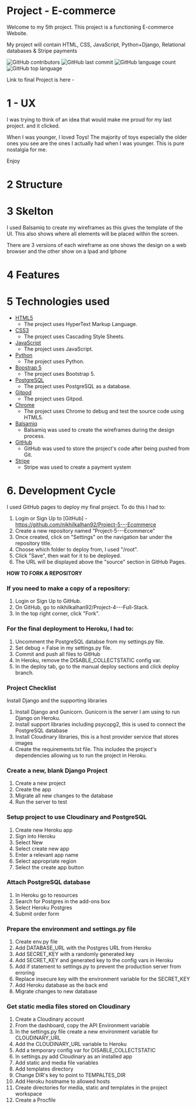 # Project  - E-commerce  

Welcome to my 5th project. This project is a functioning E-commerce Website.

My project will contain HTML, CSS, JavaScript, Python+Django, Relational databases & 
Stripe payments

![GitHub contributors](https://img.shields.io/github/contributors/nikhilkalhan92/Project-5---Ecommerce)
![GitHub last commit](https://img.shields.io/github/last-commit/nikhilkalhan92/Project-5---Ecommerce)
![GitHub language count](https://img.shields.io/github/languages/count/nikhilkalhan92/Project-5---Ecommerce)
![GitHub top language](https://img.shields.io/github/languages/top/nikhilkalhan92/Project-5---Ecommerce)


Link to final Project is here -


# 1 - UX

I was trying to think of an idea that would make me proud for my last project. and it clicked.

When I was younger, I loved Toys! The majority of toys especially the older ones you see are the ones I actually had when I was younger. This is pure nostalgia for me.

Enjoy

# 2 Structure






# 3 Skelton

I used Balsamiq to create my wireframes as this gives the template of the UI. This also shows where all elements will be placed within the screen.

There are 3 versions of each wireframe as one shows the design on a web browser and the other show on a Ipad and Iphone



# 4 Features


# 5 Technologies used

-   [HTML5](https://en.wikipedia.org/wiki/HTML)
    -   The project uses HyperText Markup Language.
-   [CSS3](https://en.wikipedia.org/wiki/CSS)
    -   The project uses Cascading Style Sheets.
-   [JavaScript](https://en.wikipedia.org/wiki/JavaScript)
    -   The project uses JavaScript.
-   [Python](https://en.wikipedia.org/wiki/Python_(programming_language))
    -   The project uses Python.
-   [Boostrap 5](https://getbootstrap.com/docs/5.0/getting-started/introduction/)
    -   The project uses Bootstrap 5.
-   [PostgreSQL](https://www.postgresql.org/)
    -   The project uses PostgreSQL as a database.
-   [Gitpod](https://www.gitpod.io/)
    -   The project uses Gitpod.
-   [Chrome](https://www.google.com/intl/en_uk/chrome/)
    -   The project uses Chrome to debug and test the source code using HTML5.
-   [Balsamiq](https://balsamiq.com/)
    -   Balsamiq was used to create the wireframes during the design process.
-   [GitHub](https://github.com/)
    -   GitHub was used to store the project's code after being pushed from Git.
-   [Stripe](https://stripe.com/gb)
    - Stripe was used to create a payment system



# 6. Development Cycle

I used GitHub pages to deploy my final project. To do this I had to:
1. Login or Sign Up to [GitHub] - https://github.com/nikhilkalhan92/Project-5---Ecommerce
2. Create a new repository named "Project-5---Ecommerce"
3. Once created, click on "Settings" on the navigation bar under the repository title.
4. Choose which folder to deploy from, I used "/root".
5. Click "Save", then wait for it to be deployed. 
6. The URL will be displayed above the "source" section in GitHub Pages.

**HOW TO FORK A REPOSITORY**

### If you need to make a copy of a repository:

1. Login or Sign Up to GitHub.
2. On GitHub, go to nikhilkalhan92/Project-4---Full-Stack.
3. In the top right corner, click "Fork".

### For the final deployment to Heroku, I had to:
1. Uncomment the PostgreSQL databse from my settings.py file.
2. Set debug = False in my settings.py file.
3. Commit and push all files to GitHub
3. In Heroku, remove the DISABLE_COLLECTSTATIC config var.
4. In the deploy tab, go to the manual deploy sections and click deploy branch.

### Project Checklist
Install Django and the supporting libraries
1. Install Django and Gunicorn. Gunicorn is the server I am using to run Django on Heroku.
2. Install support libraries including psycopg2, this is used to connect the PostgreSQL database
3. Install Cloudinary libraries, this is a host provider service that stores images
4. Create the requirements.txt file. This includes the project's dependencies allowing us to run the project in Heroku.

### Create a new, blank Django Project
1. Create a new project
2. Create the app
3. Migrate all new changes to the database
4. Run the server to test

### Setup project to use Cloudinary and PostgreSQL
1. Create new Heroku app
2. Sign into Heroku
3. Select New
4. Select create new app
5. Enter a relevant app name
6. Select appropriate region
7. Select the create app button

### Attach PostgreSQL database
1. In Heroku go to resources
2. Search for Postgres in the add-ons box
3. Select Heroku Postgres
4. Submit order form

### Prepare the environment and settings.py file
1. Create env.py file
2. Add DATABASE_URL with the Postgres URL from Heroku
3. Add SECRET_KEY with a randomly generated key
4. Add SECRET_KEY and generated key to the config vars in Heroku
5. Add if statement to settings.py to prevent the production server from erroring
6. Replace insecure key with the environment variable for the SECRET_KEY
7. Add Heroku database as the back end
8. Migrate changes to new database

### Get static media files stored on Cloudinary
1. Create a Cloudinary account
2. From the dashboard, copy the API Environment variable
3. In the settings.py file create a new environment variable for CLOUDINARY_URL
4. Add the CLOUDINARY_URL variable to Heroku
5. Add a temporary config var for DISABLE_COLLECTSTATIC
6. In settings.py add Cloudinary as an installed app
7. Add static and media file variables
8. Add templates directory
9. Change DIR's key to point to TEMPALTES_DIR
10. Add Heroku hostname to allowed hosts
11. Create directories for media, static and templates in the project workspace
12. Create a Procfile
